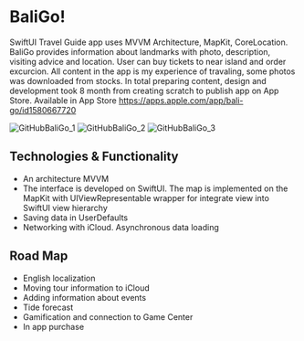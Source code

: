 # BaliGo!

SwiftUI Travel Guide app uses MVVM Architecture, MapKit, CoreLocation. BaliGo provides information about landmarks with photo, description, visiting advice and location. User can buy tickets to near island and order excurcion. All content in the app is my experience of travaling, some photos was downloaded from stocks. In total preparing content, design and development took 8 month from creating scratch to publish app on App Store. 
Available in App Store https://apps.apple.com/app/bali-go/id1580667720

![GitHubBaliGo_1](https://user-images.githubusercontent.com/94032706/170975392-15904ebd-1d74-4671-8681-82b76c955d3a.png)
![GitHubBaliGo_2](https://user-images.githubusercontent.com/94032706/170975412-8e1a2559-77b8-4fda-a659-d3c12cc790c2.png)
![GitHubBaliGo_3](https://user-images.githubusercontent.com/94032706/170975429-d48ca57d-2ea6-4be6-9edd-447a38fca5f4.png)



## Technologies & Functionality

* An architecture MVVM
* The interface is developed on SwiftUI. The map is implemented on the MapKit with UIViewRepresentable wrapper for integrate view into SwiftUI view hierarchy
* Saving data in UserDefaults
* Networking with iCloud. Asynchronous data loading

## Road Map

* English localization
* Moving tour information to iCloud
* Adding information about events
* Tide forecast
* Gamification and connection to Game Center
* In app purchase
